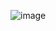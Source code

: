 ![image](https://github.com/Alexander-Isachenkoff/2048/assets/43242004/99f0bc40-9d3a-4492-bf6f-d2f7b5d4e81b)
